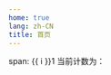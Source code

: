 ```yaml
---
home: true
lang: zh-CN
title: 首页
---
```


<span v-for="i in 3"> span: {{ i }}1 </span>
<RedDiv ref="reDiv" class="red-div">
当前计数为：
</RedDiv>

<script setup>
import { h, ref ,onMounted} from 'vue'
import 'web-loading1'
const RedDiv = (_, ctx) => h(
  'div',
  {
    class: 'red-div',
  },
  ctx.slots.default()
)
const msg = 'Markdown 中的 Vue'
const count = ref(0)
const reDiv = ref()
onMounted(()=>{
    console.log(reDiv.value.loading({model:'Clock'}))
})
</script>

<style>
.red-div {
  height:300px;
}
</style>
